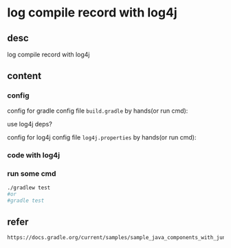 # log compile record with log4j

## desc

log compile record with log4j

## content

### config

config for gradle config file `build.gradle` by hands(or run cmd):

use log4j deps?

config for log4j config file `log4j.properties` by hands(or run cmd):

### code with log4j

### run some cmd
```sh
./gradlew test
#or
#gradle test 
```

## refer
```
https://docs.gradle.org/current/samples/sample_java_components_with_junit4_tests.html
```